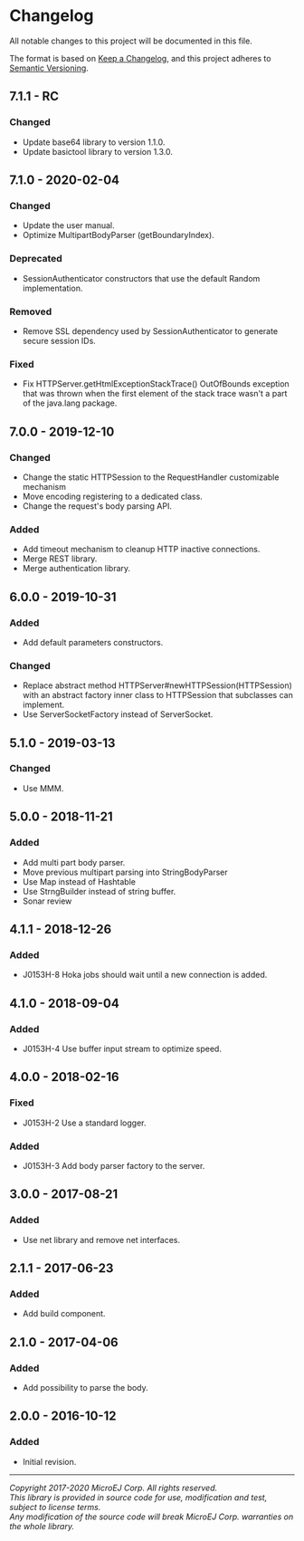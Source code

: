 # Changelog

All notable changes to this project will be documented in this file.

The format is based on [Keep a Changelog](https://keepachangelog.com/en/1.0.0/),
and this project adheres to [Semantic Versioning](https://semver.org/spec/v2.0.0.html).

## 7.1.1 - RC

### Changed

  - Update base64 library to version 1.1.0.
  - Update basictool library to version 1.3.0.

## 7.1.0 - 2020-02-04

### Changed

  - Update the user manual.
  - Optimize MultipartBodyParser (getBoundaryIndex).
  
### Deprecated

  - SessionAuthenticator constructors that use the default Random implementation.

### Removed

  - Remove SSL dependency used by SessionAuthenticator to generate secure session IDs.

### Fixed

  - Fix HTTPServer.getHtmlExceptionStackTrace() OutOfBounds exception that was thrown when the first 
    element of the stack trace wasn't a part of the java.lang package.

## 7.0.0 - 2019-12-10

### Changed

  - Change the static HTTPSession to the RequestHandler customizable mechanism
  - Move encoding registering to a dedicated class.
  - Change the request's body parsing API.

### Added

  - Add timeout mechanism to cleanup HTTP inactive connections.
  - Merge REST library.
  - Merge authentication library.

## 6.0.0 - 2019-10-31

### Added

  - Add default parameters constructors.

### Changed

  - Replace abstract method HTTPServer#newHTTPSession(HTTPSession) with an abstract factory inner class to HTTPSession that subclasses can implement.
  - Use ServerSocketFactory instead of ServerSocket.

## 5.1.0 - 2019-03-13

### Changed

  - Use MMM.

## 5.0.0 - 2018-11-21

### Added

  - Add multi part body parser.
  - Move previous multipart parsing into StringBodyParser
  - Use Map instead of Hashtable
  - Use StrngBuilder instead of string buffer.
  - Sonar review
  
## 4.1.1 - 2018-12-26

### Added

  - J0153H-8 Hoka jobs should wait until a new connection is added.

## 4.1.0 - 2018-09-04

### Added

  - J0153H-4 Use buffer input stream to optimize speed.
  
## 4.0.0 - 2018-02-16

### Fixed

  - J0153H-2 Use a standard logger.
  
### Added

  - J0153H-3 Add body parser factory to the server.
  
## 3.0.0 - 2017-08-21

### Added

  - Use net library and remove net interfaces.

## 2.1.1 - 2017-06-23

### Added

  - Add build component.
  
## 2.1.0 - 2017-04-06

### Added

  - Add possibility to parse the body.
  
## 2.0.0 - 2016-10-12

### Added

  - Initial  revision.
  
---  
_Copyright 2017-2020 MicroEJ Corp. All rights reserved._  
_This library is provided in source code for use, modification and test, subject to license terms._  
_Any modification of the source code will break MicroEJ Corp. warranties on the whole library._  